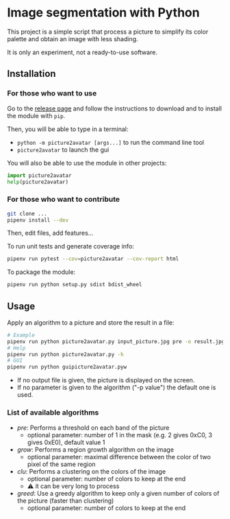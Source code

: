 # Image segmentation with Python

This project is a simple script that process a
picture to simplify its color palette and obtain
an image with less shading.

It is only an experiment, not a ready-to-use software.

## Installation

### For those who want to use

Go to the
[release page](https://github.com/ThomasCluzel/python-image-segmentation/releases)
and follow the instructions to download and to install the module with `pip`.

Then, you will be able to type in a terminal:
* `python -m picture2avatar [args...]` to run the command line tool
* `picture2avatar` to launch the gui

You will also be able to use the module in other projects:
```python
import picture2avatar
help(picture2avatar)
```

### For those who want to contribute

```sh
git clone ...
pipenv install --dev
```

Then, edit files, add features...

To run unit tests and generate coverage info:
```sh
pipenv run pytest --cov=picture2avatar --cov-report html
```

To package the module:
```sh
pipenv run python setup.py sdist bdist_wheel
```

## Usage

Apply an algorithm to a picture and store the result in a file:
```sh
# Example
pipenv run python picture2avatar.py input_picture.jpg pre -o result.jpg -p 10
# Help
pipenv run python picture2avatar.py -h
# GUI
pipenv run python guipicture2avatar.pyw
```
* If no output file is given, the picture is displayed on the screen.
* If no parameter is given to the algorithm ("-p value") the default one is used.

### List of available algorithms

* _pre_: Performs a threshold on each band of the picture
    * optional parameter: number of 1 in the mask (e.g. 2 gives 0xC0,
    3 gives 0xE0), default value 1
* _grow_: Performs a region growth algorithm on the image
    * optional parameter: maximal difference between the color of two pixel
    of the same region
* _clu_: Performs a clustering on the colors of the image
    * optional parameter: number of colors to keep at the end
    * :warning: it can be very long to process
* _greed_: Use a greedy algorithm to keep only a given number of colors of
the picture (faster than clustering)
    * optional parameter: number of colors to keep at the end
